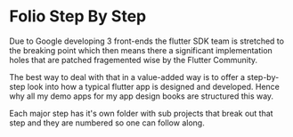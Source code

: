 # Folio Step By Step

Due to Google developing 3 front-ends the flutter SDK team is stretched to the breaking point which then means there a significant implementation holes that are patched fragemented wise by the Flutter Community.  

The best way to deal with that in a value-added way is to offer a step-by-step look into how a typical flutter app is designed and developed. Hence why all my demo apps for my app design books are structured this way.

Each major step has it's own folder with sub projects that break out that step and they are numbered so one can follow along.